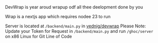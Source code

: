 DevWrap is year aroud wrapup odf all thee deelopment done by you

Wrap is a nextjs app which requires nodee 23 to run

Server is located at `/backend/main.py` in [vednig/devwrap](https://github.com/vednig/devwrap) 
Please Note: Update your Token for Request in `/backend/main.py` and run `/ghoc/server` on x86 Linux for Git Line of Code
